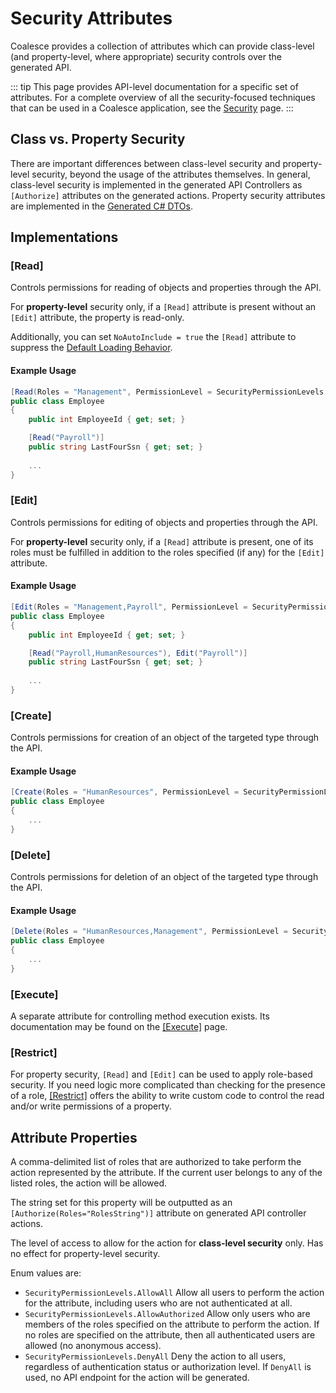 # Security Attributes

Coalesce provides a collection of attributes which can provide class-level (and property-level, where appropriate) security controls over the generated API.

::: tip
This page provides API-level documentation for a specific set of attributes. For a complete overview of all the security-focused techniques that can be used in a Coalesce application, see the [Security](/topics/security.md) page.
:::


## Class vs. Property Security

There are important differences between class-level security and property-level security, beyond the usage of the attributes themselves. In general, class-level security is implemented in the generated API Controllers as `[Authorize]` attributes on the generated actions. Property security attributes are implemented in the [Generated C# DTOs](/stacks/agnostic/dtos.md).


## Implementations

### [Read]
Controls permissions for reading of objects and properties through the API.

For **property-level** security only, if a `[Read]` attribute is present without an `[Edit]` attribute, the property is read-only. 

Additionally, you can set  `NoAutoInclude = true` the `[Read]` attribute to suppress the [Default Loading Behavior](/modeling/model-components/data-sources.md#default-loading-behavior).

#### Example Usage
``` c#
[Read(Roles = "Management", PermissionLevel = SecurityPermissionLevels.AllowAuthorized)]
public class Employee
{
    public int EmployeeId { get; set; }

    [Read("Payroll")]
    public string LastFourSsn { get; set; }
    
    ...
}
```

### [Edit]
Controls permissions for editing of objects and properties through the API.

For **property-level** security only, if a `[Read]` attribute is present, one of its roles must be fulfilled in addition to the roles specified (if any) for the `[Edit]` attribute.

#### Example Usage
``` c#
[Edit(Roles = "Management,Payroll", PermissionLevel = SecurityPermissionLevels.AllowAuthorized)]
public class Employee
{
    public int EmployeeId { get; set; }

    [Read("Payroll,HumanResources"), Edit("Payroll")]
    public string LastFourSsn { get; set; }
    
    ...
}
```

### [Create]

Controls permissions for creation of an object of the targeted type through the API.

#### Example Usage
``` c#
[Create(Roles = "HumanResources", PermissionLevel = SecurityPermissionLevels.AllowAuthorized)]
public class Employee
{
    ...
}
```

### [Delete]
Controls permissions for deletion of an object of the targeted type through the API.

#### Example Usage
``` c#
[Delete(Roles = "HumanResources,Management", PermissionLevel = SecurityPermissionLevels.AllowAuthorized)]
public class Employee
{
    ...
}
```

### [Execute]
A separate attribute for controlling method execution exists. Its documentation may be found on the [[Execute]](/modeling/model-components/attributes/execute.md) page.

### [Restrict]

For property security, `[Read]` and `[Edit]` can be used to apply role-based security. If you need logic more complicated than checking for the presence of a role, [[Restrict]](/modeling/model-components/attributes/restrict.md) offers the ability to write custom code to control the read and/or write permissions of a property.

## Attribute Properties

<Prop def="public string Roles { get; set; }" ctor=1 /> 

A comma-delimited list of roles that are authorized to take perform the action represented by the attribute. If the current user belongs to any of the listed roles, the action will be allowed.

The string set for this property will be outputted as an `[Authorize(Roles="RolesString")]` attribute on generated API controller actions.

<Prop def="public SecurityPermissionLevels PermissionLevel { get; set; }" ctor=2 /> 

The level of access to allow for the action for **class-level security** only. Has no effect for property-level security.

Enum values are:
- `SecurityPermissionLevels.AllowAll` Allow all users to perform the action for the attribute, including users who are not authenticated at all.
- `SecurityPermissionLevels.AllowAuthorized` Allow only users who are members of the roles specified on the attribute to perform the action. If no roles are specified on the attribute, then all authenticated users are allowed (no anonymous access). 
- `SecurityPermissionLevels.DenyAll` Deny the action to all users, regardless of authentication status or authorization level. If `DenyAll` is used, no API endpoint for the action will be generated.
